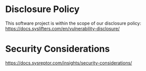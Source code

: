 # Disclosure Policy
This software project is within the scope of our disclosure policy: https://docs.syslifters.com/en/vulnerability-disclosure/

# Security Considerations
https://docs.sysreptor.com/insights/security-considerations/
